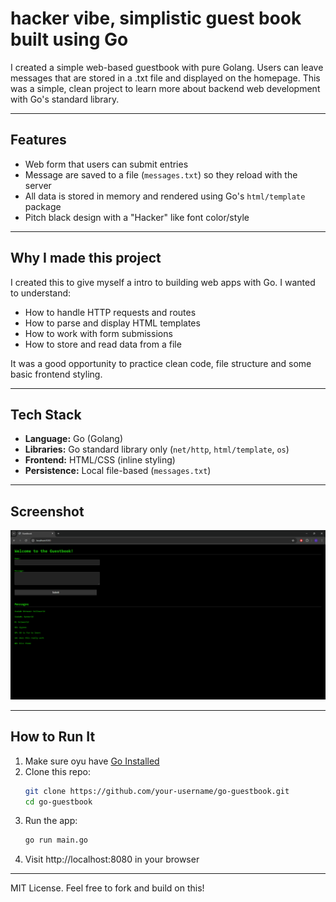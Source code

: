 # hacker vibe, simplistic guest book built using Go

I created a simple web-based guestbook with pure Golang. Users can leave messages that are stored in a .txt file and displayed on the homepage. This was a simple, clean project to learn more about backend web development with Go's standard library.

--- 

## Features

- Web form that users can submit entries
- Message are saved to a file (`messages.txt`) so they reload with the server
- All data is stored in memory and rendered using Go's `html/template` package
- Pitch black design with a "Hacker" like font color/style

---

## Why I made this project

I created this to give myself a intro to building web apps with Go. I wanted to understand:

- How to handle HTTP requests and routes
- How to parse and display HTML templates
- How to work with form submissions
- How to store and read data from a file

It was a good opportunity to practice clean code, file structure and some basic frontend styling.

---

## Tech Stack

- **Language:** Go (Golang)
- **Libraries:** Go standard library only (`net/http`, `html/template`, `os`)
- **Frontend:** HTML/CSS (inline styling)
- **Persistence:** Local file-based (`messages.txt`)

---

## Screenshot
![Screenshot](guestbook.png)

---

## How to Run It

1. Make sure oyu have [Go Installed](https://go.dev/doc/install)
2. Clone this repo:
    ```bash
    git clone https://github.com/your-username/go-guestbook.git
    cd go-guestbook
3. Run the app:
    ```bash
    go run main.go
4. Visit http://localhost:8080 in your browser

---

MIT License. Feel free to fork and build on this!
